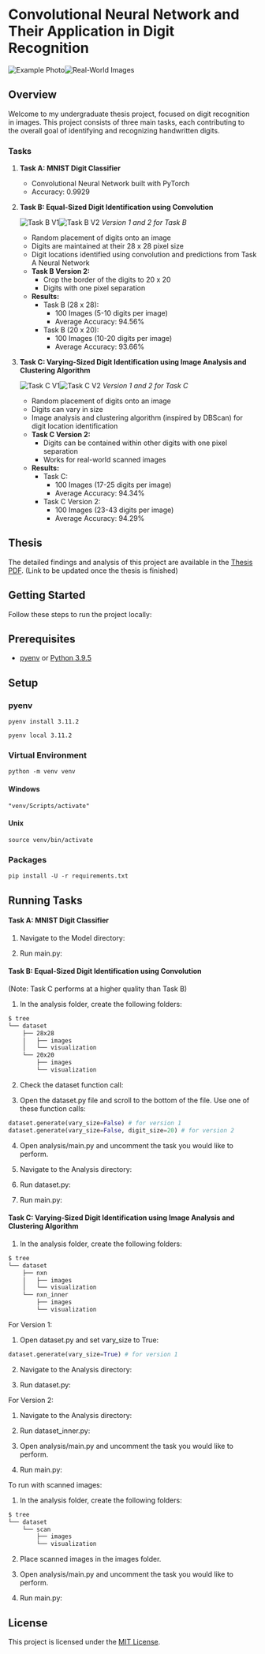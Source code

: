 # Convolutional Neural Network and Their Application in Digit Recognition

![Example Photo](images/digit1.png)![Real-World Images](images/digit2.png)

## Overview

Welcome to my undergraduate thesis project, focused on digit recognition in images. This project consists of three main tasks, each contributing to the overall goal of identifying and recognizing handwritten digits.

### Tasks

1. **Task A: MNIST Digit Classifier**
    - Convolutional Neural Network built with PyTorch
    - Accuracy: 0.9929


2. **Task B: Equal-Sized Digit Identification using Convolution**
    
    ![Task B V1](images/taskBV1.png)![Task B V2](images/taskBV2.png)
   *Version 1 and 2 for Task B*

    - Random placement of digits onto an image
    - Digits are maintained at their 28 x 28 pixel size
    - Digit locations identified using convolution and predictions from Task A Neural Network
    - **Task B Version 2:**
        - Crop the border of the digits to 20 x 20
        - Digits with one pixel separation
    - **Results:**
        - Task B (28 x 28):
            - 100 Images (5-10 digits per image)
            - Average Accuracy: 94.56%
        - Task B (20 x 20):
            - 100 Images (10-20 digits per image)
            - Average Accuracy: 93.66%

3. **Task C: Varying-Sized Digit Identification using Image Analysis and Clustering Algorithm**
    
    ![Task C V1](images/taskCV1.png)![Task C V2](images/taskCV2.png)
    *Version 1 and 2 for Task C*
    
    - Random placement of digits onto an image
    - Digits can vary in size
    - Image analysis and clustering algorithm (inspired by DBScan) for digit location identification
    - **Task C Version 2:**
        - Digits can be contained within other digits with one pixel separation
        - Works for real-world scanned images
    - **Results:**
        - Task C:
            - 100 Images (17-25 digits per image)
            - Average Accuracy: 94.34%
        - Task C Version 2:
            - 100 Images (23-43 digits per image)
            - Average Accuracy: 94.29%

## Thesis

The detailed findings and analysis of this project are available in the [Thesis PDF](#). (Link to be updated once the thesis is finished)

## Getting Started
Follow these steps to run the project locally:

## Prerequisites

* [pyenv](https://github.com/pyenv/pyenv) or [Python 3.9.5](https://www.python.org/downloads/)


## Setup

### pyenv

```
pyenv install 3.11.2
```

```
pyenv local 3.11.2
```

### Virtual Environment

```
python -m venv venv
```

#### Windows

```
"venv/Scripts/activate"
```

#### Unix

```
source venv/bin/activate
```

### Packages

```
pip install -U -r requirements.txt
```

## Running Tasks
#### Task A: MNIST Digit Classifier
1. Navigate to the Model directory:

2. Run main.py:

#### Task B: Equal-Sized Digit Identification using Convolution
(Note: Task C performs at a higher quality than Task B)

1. In the analysis folder, create the following folders:
```bash
$ tree
└── dataset
    ├── 28x28
    │   ├── images
    │   └── visualization
    └── 20x20
        ├── images
        └── visualization
```
2. Check the dataset function call:

3. Open the dataset.py file and scroll to the bottom of the file.
    Use one of these function calls:
```python
dataset.generate(vary_size=False) # for version 1
dataset.generate(vary_size=False, digit_size=20) # for version 2
```
4. Open analysis/main.py and uncomment the task you would like to perform.

5. Navigate to the Analysis directory:

6. Run dataset.py:

7. Run main.py:


#### Task C: Varying-Sized Digit Identification using Image Analysis and Clustering Algorithm
1. In the analysis folder, create the following folders:
```bash
$ tree
└── dataset
    ├── nxn
    │   ├── images
    │   └── visualization
    └── nxn_inner
        ├── images
        └── visualization
```

For Version 1:

1. Open dataset.py and set vary_size to True:

```python
dataset.generate(vary_size=True) # for version 1
```
2. Navigate to the Analysis directory:

3. Run dataset.py:


For Version 2:

1. Navigate to the Analysis directory:

2. Run dataset_inner.py:


1. Open analysis/main.py and uncomment the task you would like to perform.

2. Run main.py:


To run with scanned images:

1. In the analysis folder, create the following folders:
```bash
$ tree
└── dataset
    └── scan
        ├── images
        └── visualization
```
2. Place scanned images in the images folder.

3. Open analysis/main.py and uncomment the task you would like to perform.

4. Run main.py:

## License

This project is licensed under the [MIT License](LICENSE).
